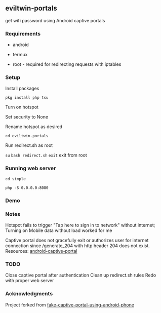 ## eviltwin-portals

get wifi password using Android captive portals

### Requirements

* android

* termux

* root - required for redirecting requests with iptables

### Setup

Install packages

`pkg install php tsu`

Turn on hotspot

Set security to None

Rename hotspot as desired

`cd eviltwin-portals`

Run redirect.sh as root

`su`
`bash redirect.sh`
`exit` exit from root

### Running web server

`cd simple`

`php -S 0.0.0.0:8080`

### Demo



### Notes


Hotspot fails to trigger "Tap here to sign in to network" without internet; Turning on Mobile data without load worked for me

Captive portal does not gracefully exit or authorizes user for internet connection since /generate_204 with http header 204 does not exist. Resources: [android-captive-portal](https://github.com/leoleozhu/android-captive-portal)

### TODO

Close captive portal after authentication
Clean up redirect.sh rules
Redo with proper web server

### Acknowledgments

Project forked from [fake-captive-portal-using-android-phone](https://github.com/zahichemaly/fake-captive-portal-using-android-phone)
